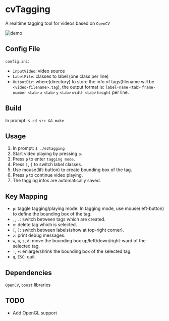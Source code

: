 # cvTagging
A realtime tagging tool for videos based on `OpenCV`

![demo](demo.gif)


## Config File
`config.ini`:

* `InputVideo`: video source
* `LabelFile`: classes to label (one class per line)
* `OutputDir`: where(directory) to store the info of tags(filename will be `<video-filename>.tag`), the output format is: `label-name` `<tab>` `frame-number` `<tab>` `x` `<tab>` `y` `<tab>` `width` `<tab>` `height` per line.

## Build
In prompt: `$ cd src && make`


## Usage
1. In prompt: `$ ./e2tagging`
2. Start video playing by pressing `p`.
3. Press `p` to enter `tagging mode`.
3. Press `[`, `]` to switch label classes.
4. Use mouse(lift-button) to create bounding box of the tag.
5. Press `p` to continue video playing.
6. The tagging infos are automatically saved.


## Key Mapping
* `p`: taggle tagging/playing mode. In tagging mode, use mouse(left-button) to define the bounding box of the tag.
* `,`, `.`: switch between tags which are created.
* `x`: delete tag which is selected.
* `[`, `]`: switch between labels(show at top-right corner).
* `z`: print debug messages.
* `w`, `a`, `s`, `d`: move the bounding box up/left/down/right-ward of the selected tag.
* `-`, `+`: enlarge/shrink the bounding box of the selected tag.
* `q`, `ESC`: quit


## Dependencies
`OpenCV`, `boost` libraries


## TODO
* Add OpenGL support

